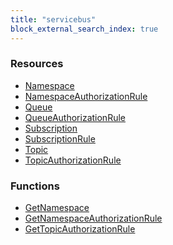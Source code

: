 ```yaml
---
title: "servicebus"
block_external_search_index: true
---
```


<!-- WARNING: this file was generated by Pulumi Docs Generator. -->
<!-- Do not edit by hand unless you're certain you know what you are doing! -->

<h3>Resources</h3>
<ul class="api">
    <li><a href="namespace"><span class="symbol resource"></span>Namespace</a></li>
    <li><a href="namespaceauthorizationrule"><span class="symbol resource"></span>NamespaceAuthorizationRule</a></li>
    <li><a href="queue"><span class="symbol resource"></span>Queue</a></li>
    <li><a href="queueauthorizationrule"><span class="symbol resource"></span>QueueAuthorizationRule</a></li>
    <li><a href="subscription"><span class="symbol resource"></span>Subscription</a></li>
    <li><a href="subscriptionrule"><span class="symbol resource"></span>SubscriptionRule</a></li>
    <li><a href="topic"><span class="symbol resource"></span>Topic</a></li>
    <li><a href="topicauthorizationrule"><span class="symbol resource"></span>TopicAuthorizationRule</a></li>
</ul>

<h3>Functions</h3>
<ul class="api">
    <li><a href="getnamespace"><span class="symbol datasource"></span>GetNamespace</a></li>
    <li><a href="getnamespaceauthorizationrule"><span class="symbol datasource"></span>GetNamespaceAuthorizationRule</a></li>
    <li><a href="gettopicauthorizationrule"><span class="symbol datasource"></span>GetTopicAuthorizationRule</a></li>
</ul>

